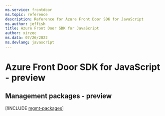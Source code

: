 ```yaml
---
ms.service: frontdoor
ms.topic: reference
description: Reference for Azure Front Door SDK for JavaScript
ms.author: jeffish
title: Azure Front Door SDK for JavaScript
author: xirzec
ms.data: 07/26/2022
ms.devlang: javascript
---
```

# Azure Front Door SDK for JavaScript - preview

## Management packages - preview
[!INCLUDE [mgmt-packages](front-door-mgmt-index.md)]
